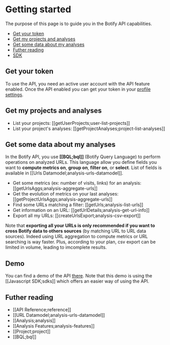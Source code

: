 # Getting started

The purpose of this page is to guide you in the Botify API capabilities.

- [Get your token](#get-your-token)
- [Get my projects and analyses](#get-my-projects-and-analyses)
- [Get some data about my analyses](#get-some-data-about-my-analyses)
- [Futher reading](#further-reading)
- [SDK](#sdk)


## Get your token

To use the API, you need an active user account with the API feature enabled. Once the API enabled you can get your token in your [profile settings](https://app.botify.com/account).


## Get my projects and analyses

- List your projects: [[getUserProjects;user-list-projects]]
- List your project's analyses: [[getProjectAnalyses;project-list-analyses]]


## Get some data about my analyses

In the Botify API, you use **[[BQL;bql]]** (Botify Query Language) to perform operations on analyzed URLs.
This language allow you define fields you want to **compute metrics on**, **group on**, **filter on**, or **select**. List of fields is available in [[Urls Datamodel;analysis-urls-datamodel]].

- Get some metrics (ex: number of visits, links) for an analysis: [[getUrlsAggs;analysis-aggregate-urls]]
- Get the evolution of metrics on your last analyses: [[getProjectUrlsAggs;analysis-aggregate-urls]]
- Find some URLs matching a filter: [[getUrls;analysis-list-urls]]
- Get information on an URL: [[getUrlDetails;analysis-get-url-info]]
- Export all my URLs: [[createUrlsExport;analysis-csv-export]]

Note that **exporting all your URLs is only recommended if you want to cross Botify data to others sources** (by matching URL to URL data sources). Indeed using URL aggregation to compute metrics or URL searching is way faster. Plus, according to your plan, csv export can be limited in volume, leading to imcomplete results.


## Demo

You can find a demo of the API [there](https://jsfiddle.net/8k20pbua/12/).
Note that this demo is using the [[Javascript SDK;sdks]] which offers an easier way of using the API.


## Futher reading

- [[API Reference;reference]]
- [[URL Datamodel;analysis-urls-datamodel]]
- [[Analysis;analysis]]
- [[Analysis Features;analysis-features]]
- [[Project;project]]
- [[BQL;bql]]

